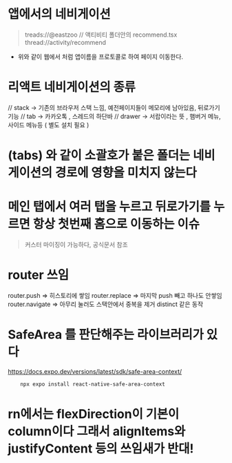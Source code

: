 # 앱에서의 네비게이션

> treads://@eastzoo
> // 액티비티 폴더안의 recommend.tsx
> thread://activity/recommend

- 위와 같이 웹에서 처럼 앱이름을 프로토콜로 하여 페이지 이동한다.

# 리액트 네비게이션의 종류

// stack -> 기존의 브라우저 스택 느낌, 예전페이지들이 메모리에 남아있음, 뒤로가기 기능
// tab -> 카카오톡 , 스레드의 하단바
// drawer -> 서랍이라는 뜻 , 햄버거 메뉴, 사이드 메뉴등 ( 별도 설치 필요 )

# (tabs) 와 같이 소괄호가 붙은 폴더는 네비게이션의 경로에 영향을 미치지 않는다

# 메인 탭에서 여러 탭을 누르고 뒤로가기를 누르면 항상 첫번째 홈으로 이동하는 이슈

> 커스터 마이징이 가능하다, 공식문서 참조

# router 쓰임

router.push => 히스토리에 쌓임
router.replace => 마지막 push 빼고 하나도 안쌓임
router.navigate => 아무리 눌러도 스택안에서 중복을 제거 distinct 같은 동작

# SafeArea 를 판단해주는 라이브러리가 있다

https://docs.expo.dev/versions/latest/sdk/safe-area-context/

```sh
    npx expo install react-native-safe-area-context
```

# rn에서는 flexDirection이 기본이 column이다 그래서 alignItems와 justifyContent 등의 쓰임새가 반대!

